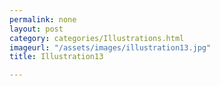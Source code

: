 ```yaml
---
permalink: none
layout: post
category: categories/Illustrations.html
imageurl: "/assets/images/illustration13.jpg"
title: Illustration13

---
```

